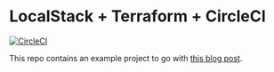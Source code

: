 # LocalStack + Terraform + CircleCI

[![CircleCI](https://circleci.com/gh/jrr/localstack-example.svg?style=svg)](https://circleci.com/gh/jrr/localstack-example)

This repo contains an example project to go with [this blog post](https://spin.atomicobject.com/2020/02/03/localstack-terraform-circleci/).
